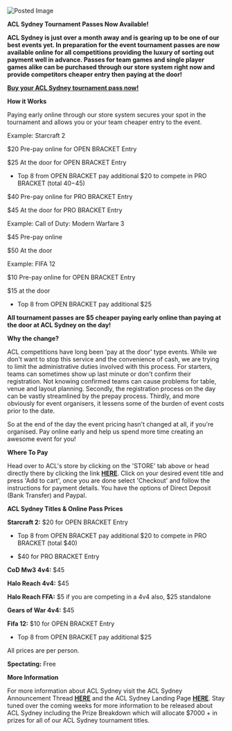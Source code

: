 ![Posted Image](http://www.aclpro.com.au/images/sydpasses.png)





**ACL Sydney Tournament Passes Now Available!**





**ACL Sydney is just over a month away and is gearing up to be one of our best events yet. In preparation for the event tournament passes are now available online for all competitions providing the luxury of sorting out payment well in advance. Passes for team games and single player games alike can be purchased through our store system right now and provide competitors cheaper entry then paying at the door!**





**[Buy your ACL Sydney tournament pass now!](http://www.aclpro.com.au/forums/store/category/4-tournament-passes-prepay-prices-/)**





**How it Works**

Paying early online through our store system secures your spot in the tournament and allows you or your team cheaper entry to the event.






Example: Starcraft 2




$20 Pre-pay online for OPEN BRACKET Entry


$25 At the door for OPEN BRACKET Entry 


- Top 8 from OPEN BRACKET pay additional $20 to compete in PRO BRACKET (total $40-$45)





$40 Pre-pay online for PRO BRACKET Entry


$45 At the door for PRO BRACKET Entry






Example: Call of Duty: Modern Warfare 3




$45 Pre-pay online


$50 At the door






Example: FIFA 12




$10 Pre-pay online for OPEN BRACKET Entry


$15 at the door


 - Top 8 from OPEN BRACKET pay additional $25






**All tournament passes are $5 cheaper paying early online than paying at the door at ACL Sydney on the day!**






**Why the change?**

ACL competitions have long been 'pay at the door' type events. While we don't want to stop this service and the convenience of cash, we are trying to limit the administrative duties involved with this process. For starters, teams can sometimes show up last minute or don't confirm their registration. Not knowing confirmed teams can cause problems for table, venue and layout planning. Secondly, the registration process on the day can be vastly streamlined by the prepay process. Thirdly, and more obviously for event organisers, it lessens some of the burden of event costs prior to the date.





So at the end of the day the event pricing hasn't changed at all, if you're organised. Pay online early and help us spend more time creating an awesome event for you!






**Where To Pay**

Head over to ACL's store by clicking on the 'STORE' tab above or head directly there by clicking the link 
**[HERE](http://www.aclpro.com.au/forums/store/category/4-tournament-passes-prepay-prices-/)**. Click on your desired event title and press 'Add to cart', once you are done select 'Checkout' and follow the instructions for payment details. You have the options of Direct Deposit (Bank Transfer) and Paypal.






**ACL Sydney Titles & Online Pass Prices**


**Starcraft 2:**
 $20 for OPEN BRACKET Entry 


- Top 8 from OPEN BRACKET pay additional $20 to compete in PRO BRACKET (total $40)


- $40 for PRO BRACKET Entry



**CoD Mw3 4v4:**
 $45



**Halo Reach 4v4:**
 $45



**Halo Reach FFA:**
 $5 if you are competing in a 4v4 also, $25 standalone



**Gears of War 4v4:**
 $45



**Fifa 12:**
 $10 for OPEN BRACKET Entry 


- Top 8 from OPEN BRACKET pay additional $25 


All prices are per person.



**Spectating:**
 Free






**More Information**

For more information about ACL Sydney visit the ACL Sydney Announcement Thread 
**[HERE](http://www.aclpro.com.au/forums/topic/16912-acl-sydney-announced/)** and the ACL Sydney Landing Page 
**[HERE](http://www.aclpro.com.au/2012/events/sydney/acl-sydney-2012)**. Stay tuned over the coming weeks for more information to be released about ACL Sydney including the Prize Breakdown which will allocate $7000 + in prizes for all of our ACL Sydney tournament titles.